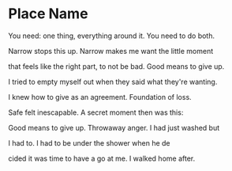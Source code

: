 # Place Name

You need: one thing, everything around it.
You need to do both.

Narrow stops this up. Narrow makes me want
the little moment

that feels like the right part, to not be bad.
Good means to give up.

I tried to empty myself out when they
said what they're wanting.

I knew how to give as an agreement.
Foundation of loss.

Safe felt inescapable. A secret
moment then was this:

Good means to give up. Throwaway anger.
I had just washed but

I had to. I had to be under the
shower when he de

cided it was time to have a go at me.
I walked home after.